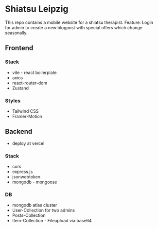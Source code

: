 # Shiatsu Leipzig
This repo contains a mobile website for a shiatsu therapist.
Feature: Login for admin to create a new blogpost with special offers which change seasonally.

## Frontend

### Stack
+ vite - react boilerplate
+ axios
+ react-router-dom
+ Zustand

### Styles
+ Tailwind CSS
+ Framer-Motion


## Backend
+ deploy at vercel

### Stack
+ cors
+ express.js
+ jsonwebtoken
+ mongodb - mongoose

### DB
+ mongodb atlas cluster
+ User-Collection for two admins
+ Posts-Collection
+ Item-Collection - Fileupload via base64
